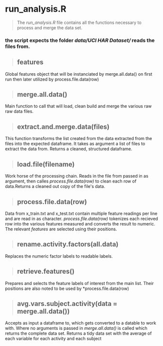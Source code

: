 run_analysis.R
==============

> The *run_analysis.R* file contains all the functions necessary to process and merge the data set.

### the script expects the folder *data/UCI HAR Dataset/* reads the files from.

> ## features
  Global features object that will be instanciated by merge.all.data() on first run then later utilized by process.file.data(row)

> ## merge.all.data()
  Main function to call that will load, clean build and merge the various raw raw data files.


> ## extract.and.merge.data(files)
  This function transforms the list created from the data extracted from the files into the expected dataframe. It takes as argument a list of files to extract the data from. Returns a cleaned, structured dataframe.

> ## load.file(filename)
  Work horse of the processing chain. Reads in the file from passed in as argument, then calles *process.file.data(row)* to clean each row of data.Returns a cleaned out copy of the file's data.


> ## process.file.data(row)
  Data from x_train.txt and x_test.txt contain multiple feature readings per line and are read in as character. *process.file.data(row)* tokenizes each recieved row into the various features measured and converts the result to numeric. The relevant *features* are selected using their positions.

> ## rename.activity.factors(all.data)
  Replaces the numeric factor labels to readable labels.

> ## retrieve.features()
  Prepares and selects the feature labels of interest from the main list. Their positions are also noted to be used by *process.file.data(row)

> ## avg.vars.subject.activity(data = merge.all.data())
  Accepts as input a dataframe to, which gets converted to a datable to work with. Where no arguments is passed in *merge.all.data()* is called which returns the complete data set. Returns a tidy data set with the average of each variable for each activity and each subject
